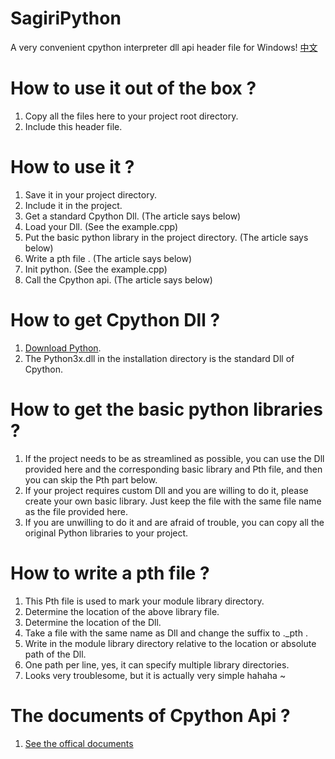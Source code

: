 # SagiriPython
A very convenient cpython interpreter dll api header file for Windows!
[中文](https://mistyra.in/index.php/archives/python/35.html)

# How to use it out of the box ?
1. Copy all the files here to your project root directory.
2. Include this header file.

# How to use it ?
1. Save it in your project directory.
2. Include it in the project.
3. Get a standard Cpython Dll. (The article says below)
4. Load your Dll. (See the example.cpp)
5. Put the basic python library in the project directory. (The article says below)
6. Write a pth file . (The article says below)
7. Init python. (See the example.cpp)
8. Call the Cpython api. (The article says below)

# How to get Cpython Dll ?
1. [Download Python](http://www.python.org/).
2. The Python3x.dll in the installation directory is the standard Dll of Cpython.

# How to get the basic python libraries ?
1. If the project needs to be as streamlined as possible,
   you can use the Dll provided here and the corresponding basic library and Pth file,
   and then you can skip the Pth part below.
2. If your project requires custom Dll and you are willing to do it,
   please create your own basic library.
   Just keep the file with the same file name as the file provided here.
3. If you are unwilling to do it and are afraid of trouble,
   you can copy all the original Python libraries to your project.

# How to write a pth file ?
1. This Pth file is used to mark your module library directory.
2. Determine the location of the above library file.
3. Determine the location of the Dll.
4. Take a file with the same name as Dll and change the suffix to .\_pth .
5. Write in the module library directory relative to the location or absolute path of the Dll.
6. One path per line, yes, it can specify multiple library directories.
7. Looks very troublesome, but it is actually very simple hahaha ~

# The documents of Cpython Api ?
1. [See the offical documents](https://docs.python.org/3/c-api/index.html)
